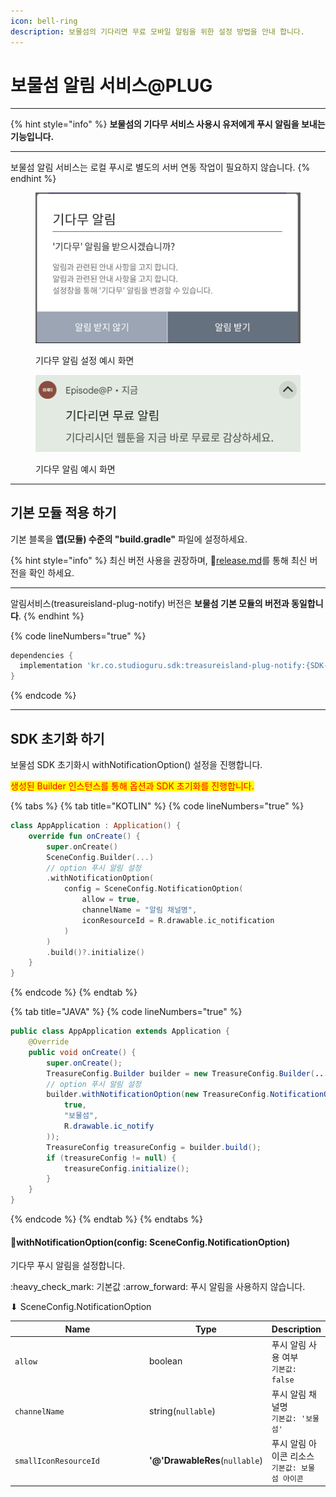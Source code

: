 ```yaml
---
icon: bell-ring
description: 보물섬의 기다리면 무료 모바일 알림을 위한 설정 방법을 안내 합니다.
---
```


# 보물섬 알림 서비스@PLUG

***

{% hint style="info" %}
**보물섬의 기다무 서비스 사용시 유저에게 푸시 알림을 보내는 기능입니다.**

***

보물섬 알림 서비스는 로컬 푸시로 별도의 서버 연동 작업이 필요하지 않습니다.
{% endhint %}

<figure><img src="../../.gitbook/assets/push_setting.png" alt=""><figcaption><p>기다무 알림 설정 예시 화면</p></figcaption></figure>

<figure><img src="../../.gitbook/assets/push_notification.png" alt=""><figcaption><p>기다무 알림 예시 화면</p></figcaption></figure>

***

## 기본 모듈 적용 하기

기본 블록을 **앱(모듈) 수준의 "build.gradle"** 파일에 설정하세요.

{% hint style="info" %}
최신 버전 사용을 권장하며, :link:[release.md](../release.md "mention")를 통해 최신 버전을 확인 하세요.

***

알림서비스(treasureisland-plug-notify) 버전은 **보물섬 기본 모듈의 버전과 동일합니다**.
{% endhint %}

{% code lineNumbers="true" %}
```gradle
dependencies {
  implementation 'kr.co.studioguru.sdk:treasureisland-plug-notify:{SDK-VERSION}'
}
```
{% endcode %}

***

## SDK 초기화 하기

보물섬 SDK 초기화시 withNotificationOption() 설정을 진행합니다.

<mark style="color:red;">생성된 Builder 인스턴스를 통해 옵션과 SDK 초기화를 진행합니다.</mark>

{% tabs %}
{% tab title="KOTLIN" %}
{% code lineNumbers="true" %}
```kotlin
class AppApplication : Application() {
    override fun onCreate() {
        super.onCreate()
        SceneConfig.Builder(...)
        // option 푸시 알림 설정
        .withNotificationOption(
            config = SceneConfig.NotificationOption(
                allow = true,
                channelName = "알림 채널명",
                iconResourceId = R.drawable.ic_notification
            )
        )
        .build()?.initialize()
    }
}
```
{% endcode %}
{% endtab %}

{% tab title="JAVA" %}
{% code lineNumbers="true" %}
```java
public class AppApplication extends Application {
    @Override
    public void onCreate() {
        super.onCreate();
        TreasureConfig.Builder builder = new TreasureConfig.Builder(...);
        // option 푸시 알림 설정
        builder.withNotificationOption(new TreasureConfig.NotificationOption(
            true,
            "보물섬",
            R.drawable.ic_notify
        ));
        TreasureConfig treasureConfig = builder.build();
        if (treasureConfig != null) {
            treasureConfig.initialize();
        }
    }
}
```
{% endcode %}
{% endtab %}
{% endtabs %}

#### 🎈withNotificationOption(config: SceneConfig.NotificationOption)

기다무 푸시 알림을 설정합니다.

:heavy\_check\_mark: 기본값 :arrow\_forward: 푸시 알림을 사용하지 않습니다.

⬇ SceneConfig.NotificationOption

<table><thead><tr><th width="242">Name</th><th>Type</th><th>Description</th></tr></thead><tbody><tr><td><code>allow</code></td><td>boolean</td><td>푸시 알림 사용 여부<br><code>기본값: false</code></td></tr><tr><td><code>channelName</code></td><td>string(<code>nullable</code>)</td><td>푸시 알림 채널명<br><code>기본값: '보물섬'</code></td></tr><tr><td><code>smallIconResourceId</code></td><td><strong>'@'DrawableRes</strong>(<code>nullable</code>)</td><td>푸시 알림 아이콘 리소스<br><code>기본값: 보물섬 아이콘</code></td></tr></tbody></table>

